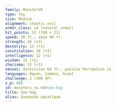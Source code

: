 ```yaml
---
family: MonsterVO
type: fey
size: Medium
alignment: chaotic evil
armor_class: 14 (natural armor)
hit_points: 52 (7d8 + 21)
speed: 30 ft., swim 40 ft.
strength: 16 (+3)
dexterity: 13 (+1)
constitution: 16 (+3)
intelligence: 12 (+1)
wisdom: 12 (+1)
charisma: 13 (+1)
senses: darkvision 60 ft., passive Perception 11
languages: Aquan, Common, Giant
challenge: 2 (450 XP)
x_p: 450
id: monsters_vo.md#sea-hag
title: Sea Hag
alias: Guenaude aquatique
---
```


